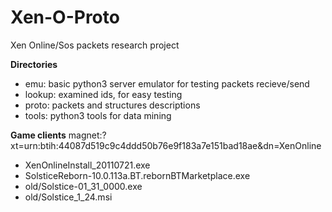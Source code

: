 # Xen-O-Proto
Xen Online/Sos packets research project

**Directories**
- emu: basic python3 server emulator for testing packets recieve/send
- lookup: examined ids, for easy testing
- proto: packets and structures descriptions
- tools: python3 tools for data mining


**Game clients**
magnet:?xt=urn:btih:44087d519c9c4ddd50b76e9f183a7e151bad18ae&dn=XenOnline

- XenOnlineInstall_20110721.exe
- SolsticeReborn-10.0.113a.BT.rebornBTMarketplace.exe
- old/Solstice-01_31_0000.exe
- old/Solstice_1_24.msi
